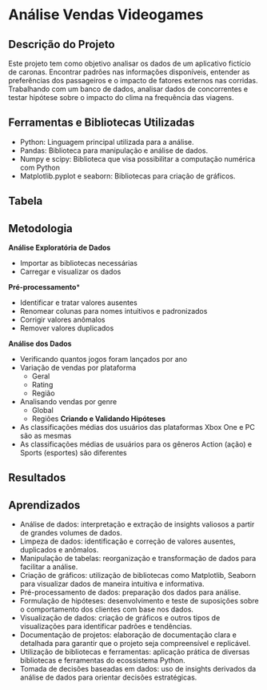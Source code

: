 # Análise Vendas Videogames

## Descrição do Projeto
Este projeto tem como objetivo analisar os dados de um aplicativo fictício de caronas.
Encontrar padrões nas informações disponíveis, entender as preferências dos passageiros e o impacto de fatores externos nas corridas.
Trabalhando com um banco de dados, analisar dados de concorrentes e testar hipótese sobre o impacto do clima na frequência das viagens.

## Ferramentas e Bibliotecas Utilizadas
- Python: Linguagem principal utilizada para a análise.
- Pandas: Biblioteca para manipulação e análise de dados.
- Numpy e scipy: Biblioteca que visa possibilitar a computação numérica com Python 
- Matplotlib.pyplot e seaborn: Bibliotecas para criação de gráficos.

## Tabela


## Metodologia
**Análise Exploratória de Dados**
- Importar as bibliotecas necessárias
- Carregar e visualizar os dados

**Pré-processamento***
- Identificar e tratar valores ausentes
- Renomear colunas para nomes intuitivos e padronizados
- Corrigir valores anômalos
- Remover valores duplicados

**Análise dos Dados**
- Verificando quantos jogos foram lançados por ano
- Variação de vendas por plataforma
    - Geral
    - Rating
    - Região
- Analisando vendas por genre
    - Global
    - Regiões
**Criando e Validando Hipóteses**
- As classificações médias dos usuários das plataformas Xbox One e PC são as mesmas
- As classificações médias de usuários para os gêneros Action (ação) e Sports (esportes) são diferentes

## Resultados


## Aprendizados
- Análise de dados: interpretação e extração de insights valiosos a partir de grandes volumes de dados.
- Limpeza de dados: identificação e correção de valores ausentes, duplicados e anômalos.
- Manipulação de tabelas: reorganização e transformação de dados para facilitar a análise.
- Criação de gráficos: utilização de bibliotecas como Matplotlib, Seaborn para visualizar dados de maneira intuitiva e informativa.
- Pré-processamento de dados: preparação dos dados para análise.
- Formulação de hipóteses: desenvolvimento e teste de suposições sobre o comportamento dos clientes com base nos dados.
- Visualização de dados: criação de gráficos e outros tipos de visualizações para identificar padrões e tendências.
- Documentação de projetos: elaboração de documentação clara e detalhada para garantir que o projeto seja compreensível e replicável.
- Utilização de bibliotecas e ferramentas: aplicação prática de diversas bibliotecas e ferramentas do ecossistema Python.
- Tomada de decisões baseadas em dados: uso de insights derivados da análise de dados para orientar decisões estratégicas.
